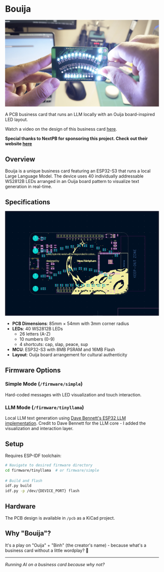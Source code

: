 # Bouija

![](./images/real-life.jpg)

A PCB business card that runs an LLM locally with an Ouija board-inspired LED layout.

Watch a video on the design of this business card [here](https://youtu.be/WC3O2cKT8Eo).

**Special thanks to NextPB for sponsoring this project. Check out their website [here](https://www.nextpcb.com?code=Build_With_Binh)**

## Overview

Bouija is a unique business card featuring an ESP32-S3 that runs a local Large Language Model. The device uses 40 individually addressable WS2812B LEDs arranged in an Ouija board pattern to visualize text generation in real-time.

## Specifications

![](./images/pcb.png)

- **PCB Dimensions**: 85mm × 54mm with 3mm corner radius
- **LEDs**: 40 WS2812B LEDs
  - 26 letters (A-Z)
  - 10 numbers (0-9)
  - 4 shortcuts: cap, slap, peace, sup
- **MCU**: ESP32-S3 with 8MB PSRAM and 16MB Flash
- **Layout**: Ouija board arrangement for cultural authenticity

## Firmware Options

### Simple Mode (`/firmware/simple`)

Hard-coded messages with LED visualization and touch interaction.

### LLM Mode (`/firmware/tinyllama`)

Local LLM text generation using [Dave Bennett's ESP32 LLM implementation](https://github.com/DaveBben/esp32-llm). Credit to Dave Bennett for the LLM core - I added the visualization and interaction layer.

## Setup

Requires ESP-IDF toolchain:

```bash
# Navigate to desired firmware directory
cd firmware/tinyllama  # or firmware/simple

# Build and flash
idf.py build
idf.py -p /dev/{DEVICE_PORT} flash
```

## Hardware

The PCB design is available in `/pcb` as a KiCad project.

## Why "Bouija"?

It's a play on "Ouija" + "Binh" (the creator's name) - because what's a business card without a little wordplay? 👻

---

_Running AI on a business card because why not?_
